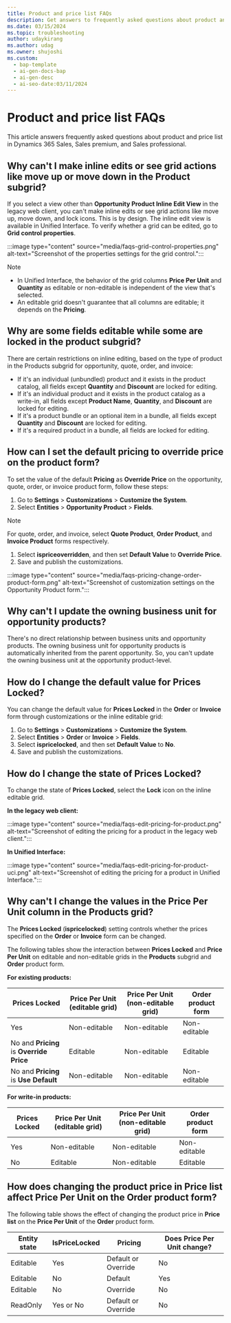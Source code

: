 ```yaml
---
title: Product and price list FAQs
description: Get answers to frequently asked questions about product and price list.
ms.date: 03/15/2024
ms.topic: troubleshooting
author: udaykirang
ms.author: udag
ms.owner: shujoshi
ms.custom:
  - bap-template
  - ai-gen-docs-bap
  - ai-gen-desc
  - ai-seo-date:03/11/2024
---
```


# Product and price list FAQs

This article answers frequently asked questions about product and price list in Dynamics 365 Sales, Sales premium, and Sales professional.

## Why can't I make inline edits or see grid actions like move up or move down in the Product subgrid?

If you select a view other than **Opportunity Product Inline Edit View** in the legacy web client, you can't make inline edits or see grid actions like move up, move down, and lock icons. This is by design. The inline edit view is available in Unified Interface. To verify whether a grid can be edited, go to **Grid control properties**.

:::image type="content" source="media/faqs-grid-control-properties.png" alt-text="Screenshot of the properties settings for the grid control.":::

> [!NOTE]
>
> - In Unified Interface, the behavior of the grid columns **Price Per Unit** and **Quantity** as editable or non-editable is independent of the view that's selected.
> - An editable grid doesn't guarantee that all columns are editable; it depends on the **Pricing**.

<a name="fields-locked"></a>
## Why are some fields editable while some are locked in the product subgrid?

There are certain restrictions on inline editing, based on the type of product in the Products subgrid for opportunity, quote, order, and invoice:

- If it's an individual (unbundled) product and it exists in the product catalog, all fields except **Quantity** and **Discount** are locked for editing.
- If it's an individual product and it exists in the product catalog as a write-in, all fields except **Product Name**, **Quantity**, and **Discount** are locked for editing.
- If it's a product bundle or an optional item in a bundle, all fields except **Quantity** and **Discount** are locked for editing.
- If it's a required product in a bundle, all fields are locked for editing.

## How can I set the default pricing to override price on the product form?

To set the value of the default **Pricing** as **Override Price** on the opportunity, quote, order, or invoice product form, follow these steps:

1. Go to **Settings** > **Customizations** > **Customize the System**.
1. Select **Entities** > **Opportunity Product** > **Fields**.

> [!NOTE]
> For quote, order, and invoice, select **Quote Product**, **Order Product**, and **Invoice Product** forms respectively.

1. Select **ispriceoverridden**, and then set **Default Value** to **Override Price**.
1. Save and publish the customizations.

:::image type="content" source="media/faqs-pricing-change-order-product-form.png" alt-text="Screenshot of customization settings on the Opportunity Product form.":::

## Why can't I update the owning business unit for opportunity products?

There's no direct relationship between business units and opportunity products. The owning business unit for opportunity products is automatically inherited from the parent opportunity. So, you can't update the owning business unit at the opportunity product-level.

## How do I change the default value for Prices Locked?

You can change the default value for **Prices Locked** in the **Order** or **Invoice** form through customizations or the inline editable grid:

1. Go to **Settings** > **Customizations** > **Customize the System**.
1. Select **Entities** > **Order** or **Invoice** > **Fields**.
1. Select **ispricelocked**, and then set **Default Value** to **No**.
1. Save and publish the customizations.

## How do I change the state of Prices Locked?

To change the state of **Prices Locked**, select the **Lock** icon on the inline editable grid.

**In the legacy web client:**

:::image type="content" source="media/faqs-edit-pricing-for-product.png" alt-text="Screenshot of editing the pricing for a product in the legacy web client.":::

**In Unified Interface:**

:::image type="content" source="media/faqs-edit-pricing-for-product-uci.png" alt-text="Screenshot of editing the pricing for a product in Unified Interface.":::

## Why can't I change the values in the Price Per Unit column in the Products grid?

The **Prices Locked** (**ispricelocked**) setting controls whether the prices specified on the **Order** or **Invoice** form can be changed.

The following tables show the interaction between **Prices Locked** and **Price Per Unit** on editable and non-editable grids in the **Products** subgrid and **Order** product form.

**For existing products:**

| **Prices Locked** | **Price Per Unit** (editable grid) | **Price Per Unit** (non-editable grid) | **Order** product form |
|-------------|-------------|-------------|-------------|
| Yes | Non-editable | Non-editable | Non-editable |
| No and **Pricing** is **Override Price** | Editable | Non-editable | Editable |
| No and **Pricing** is **Use Default** | Non-editable | Non-editable | Non-editable |

**For write-in products:**

| **Prices Locked** | **Price Per Unit** (editable grid) | **Price Per Unit** (non-editable grid) | **Order** product form |
|-------------|-------------|-------------|-------------|
| Yes | Non-editable | Non-editable | Non-editable |
| No | Editable | Non-editable | Editable |

## How does changing the product price in Price list affect Price Per Unit on the Order product form?


The following table shows the effect of changing the product price in **Price list** on the **Price Per Unit** of the **Order** product form.

| Entity state | IsPriceLocked | Pricing | Does **Price Per Unit** change? |
|--------------|---------------|---------|---------------------------------|
| Editable | Yes | Default or Override | No |
| Editable | No | Default | Yes |
| Editable | No | Override | No |
| ReadOnly | Yes or No | Default or Override | No |